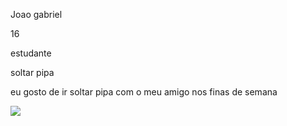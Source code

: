 <!DOCTYPE html>
<html lang="en">
<head>
    <meta charset="UTF-8">
    <meta http-equiv="X-UA-Compatible" content="IE=edge">
    <meta name="viewport" content="width=device-width, initial-scale=1.0">
    <title>Document</title>
</head>
<body>
    <p>Joao gabriel</p>
    <p>16</p>
    <p>estudante</p>
    <p>soltar pipa</p>
    <p>eu gosto de ir soltar pipa com o meu amigo nos finas de semana</p>
    <img src="https://costanorte.com.br/media/_versions/legacy/86/70/86570_widelg.jpg">
</body>
</html>
